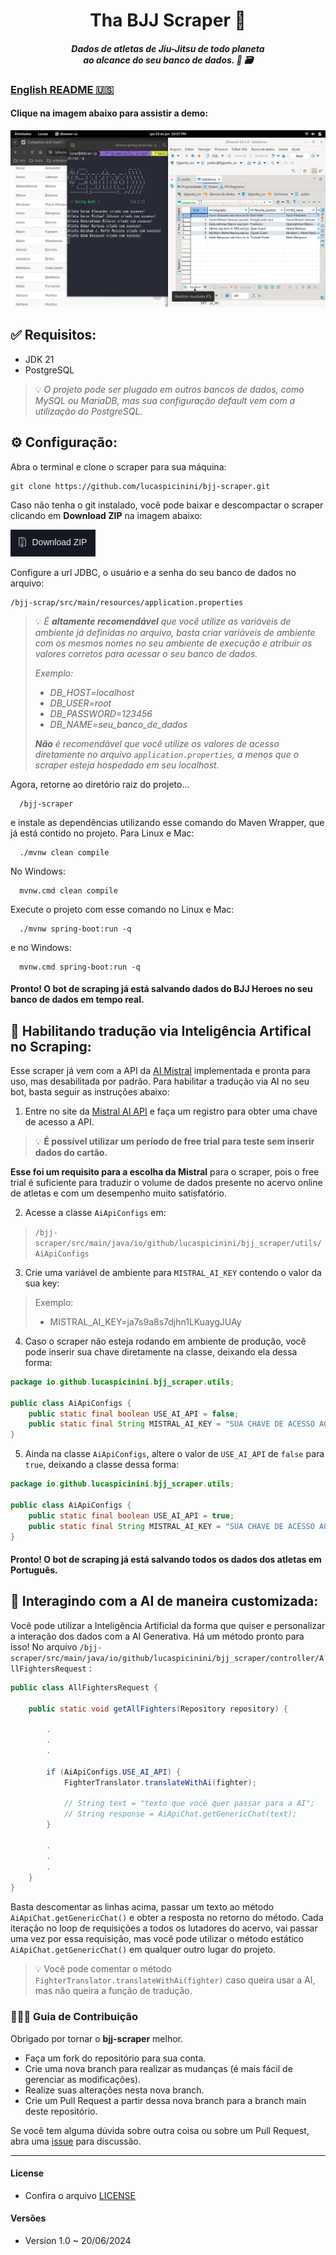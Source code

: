 <h1 align="center">Tha BJJ Scraper 🥋</h1>

<h4 align="center">
<em>Dados de atletas de Jiu-Jitsu de todo planeta</em>
<br>
<em>ao alcance do seu banco de dados. 🎣 🗃️</em>
</h4>

### [English README 🇺🇸](README.en.md)

#### Clique na imagem abaixo para assistir a demo:

[![Assista a demo](.readme-assets/img.png)](https://youtu.be/UQqTsonjP0c)


✅ Requisitos:
-------------------

- JDK 21
- PostgreSQL

> 💡 *O projeto pode ser plugado em outros bancos de dados, como MySQL ou MariaDB, mas sua configuração default vem com
> a utilização do PostgreSQL.*

⚙️ Configuração:
-------------------

Abra o terminal e clone o scraper para sua máquina:

    git clone https://github.com/lucaspicinini/bjj-scraper.git

Caso não tenha o git instalado, você pode baixar e descompactar o scraper clicando em **Download ZIP** na imagem abaixo:

[![Zip download Link](.readme-assets/img_01.png)](https://github.com/lucaspicinini/bjj-scraper/archive/refs/heads/main.zip)

Configure a url JDBC, o usuário e a senha do seu banco de dados no arquivo:

    /bjj-scrap/src/main/resources/application.properties

> 💡 *É **altamente recomendável** que você utilize as variáveis de ambiente já definidas no arquivo, basta criar variáveis de
> ambiente com os mesmos nomes no seu ambiente de execução e atribuir os valores corretos para acessar o seu banco de dados.*
> 
> *Exemplo:*
> - *DB_HOST=localhost*
> - *DB_USER=root*
> - *DB_PASSWORD=123456*
> - *DB_NAME=seu_banco_de_dados*
> 
> ***Não** é recomendável que você utilize os valores de acesso diretamente no arquivo `application.properties`, a menos*
> *que o scraper esteja hospedado em seu localhost.*

Agora, retorne ao diretório raiz do projeto...

      /bjj-scraper

e instale as dependências utilizando esse comando do Maven Wrapper, que já está contido no projeto. Para Linux e Mac:

      ./mvnw clean compile

No Windows:

      mvnw.cmd clean compile

Execute o projeto com esse comando no Linux e Mac:

      ./mvnw spring-boot:run -q

e no Windows:

      mvnw.cmd spring-boot:run -q

#### Pronto! O bot de scraping já está salvando dados do BJJ Heroes no seu banco de dados em tempo real.

🤖 Habilitando tradução via Inteligência Artifical no Scraping:
-------------------

Esse scraper já vem com a API da [AI Mistral](https://chat.mistral.ai/chat) implementada e pronta para uso, mas desabilitada por padrão. Para habilitar
a tradução via AI no seu bot, basta seguir as instruções abaixo:

1) Entre no site da [Mistral AI API](https://console.mistral.ai/) e faça um registro para obter uma chave de acesso a API.

> 💡 **É possível utilizar um período de free trial para teste sem inserir dados do cartão.**
 
**Esse foi um requisito para a escolha da Mistral** para o scraper, pois o free trial é suficiente para traduzir o volume de dados presente no acervo online de atletas e com um desempenho muito satisfatório.

2) Acesse a classe `AiApiConfigs` em:

> `/bjj-scraper/src/main/java/io/github/lucaspicinini/bjj_scraper/utils/AiApiConfigs`

3) Crie uma variável de ambiente para `MISTRAL_AI_KEY` contendo o valor da sua key:

> Exemplo:
> - MISTRAL_AI_KEY=ja7s9a8s7djhn1LKuaygJUAy

4) Caso o scraper não esteja rodando em ambiente de produção, você pode inserir sua chave diretamente na classe, deixando ela dessa forma:

```java
package io.github.lucaspicinini.bjj_scraper.utils;

public class AiApiConfigs {
    public static final boolean USE_AI_API = false;
    public static final String MISTRAL_AI_KEY = "SUA CHAVE DE ACESSO AQUI";
}
```

5) Ainda na classe `AiApiConfigs`, altere o valor de `USE_AI_API` de `false` para `true`, deixando a classe dessa forma:

```java
package io.github.lucaspicinini.bjj_scraper.utils;

public class AiApiConfigs {
    public static final boolean USE_AI_API = true;
    public static final String MISTRAL_AI_KEY = "SUA CHAVE DE ACESSO AQUI";
}
```

#### Pronto! O bot de scraping já está salvando todos os dados dos atletas em Português.

🤖 Interagindo com a AI de maneira customizada:
-------------------

Você pode utilizar a Inteligência Artificial da forma que quiser e personalizar a interação dos dados com a AI Generativa. Há um método pronto para isso!
No arquivo `/bjj-scraper/src/main/java/io/github/lucaspicinini/bjj_scraper/controller/AllFightersRequest` :

```java
public class AllFightersRequest {

    public static void getAllFighters(Repository repository) {
      
        .
        .
        .

        if (AiApiConfigs.USE_AI_API) {
            FighterTranslator.translateWithAi(fighter);

            // String text = "texto que você quer passar para a AI";
            // String response = AiApiChat.getGenericChat(text);
        }

        .
        .
        .
    }
}
```

Basta descomentar as linhas acima, passar um texto ao método `AiApiChat.getGenericChat()` e obter a resposta no retorno do método. Cada iteração no loop de requisições a todos os lutadores do acervo, vai passar uma vez por essa requisição, mas você pode utilizar o método estático `AiApiChat.getGenericChat()` em qualquer outro lugar do projeto.

> 💡 Você pode comentar o método `FighterTranslator.translateWithAi(fighter)` caso queira usar a AI, mas não queira a função de tradução.

### 💁🏽‍♂️ Guia de Contribuição

Obrigado por tornar o **bjj-scraper** melhor.

- Faça um fork do repositório para sua conta.
- Crie uma nova branch para realizar as mudanças (é mais fácil de gerenciar as modificações).
- Realize suas alterações nesta nova branch.
- Crie um Pull Request a partir dessa nova branch para a branch main deste repositório.

Se você tem alguma dúvida sobre outra coisa ou sobre um Pull Request, abra uma [issue](https://github.com/lucaspicinini/bjj-scraper/issues) para discussão.

<hr>

#### License

- Confira o arquivo [LICENSE](https://github.com/lucaspicinini/bjj-scraper/blob/main/LICENSE)

#### Versões

* Version 1.0 ~ 20/06/2024
